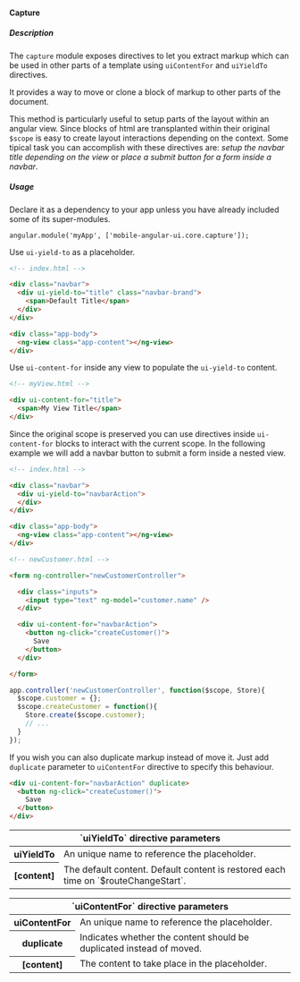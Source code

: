 #### Capture

##### Description

The `capture` module exposes directives to let you extract markup which can be used in other parts of a template using `uiContentFor` and `uiYieldTo` directives.

It provides a way to move or clone a block of markup to other parts of the document.

This method is particularly useful to setup parts of the layout within an angular view. Since blocks of html are transplanted within their original `$scope` is easy to create layout interactions depending on the context. Some tipical task you can accomplish with these directives are: _setup the navbar title depending on the view_ or _place a submit button for a form inside a navbar_.

##### Usage

Declare it as a dependency to your app unless you have already included some of its super-modules.

```
angular.module('myApp', ['mobile-angular-ui.core.capture']);
```

Use `ui-yield-to` as a placeholder.

``` html
<!-- index.html -->

<div class="navbar">
  <div ui-yield-to="title" class="navbar-brand">
    <span>Default Title</span>
  </div>
</div>

<div class="app-body">
  <ng-view class="app-content"></ng-view>
</div>
```

Use `ui-content-for` inside any view to populate the `ui-yield-to` content.

``` html
<!-- myView.html -->

<div ui-content-for="title">
  <span>My View Title</span>
</div>
```

Since the original scope is preserved you can use directives inside `ui-content-for` blocks to interact with the current scope. In the following example we will add a navbar button to submit a form inside a nested view.  


``` html
<!-- index.html -->

<div class="navbar">
  <div ui-yield-to="navbarAction">
  </div>
</div>

<div class="app-body">
  <ng-view class="app-content"></ng-view>
</div>
```

``` html
<!-- newCustomer.html -->

<form ng-controller="newCustomerController">

  <div class="inputs">
    <input type="text" ng-model="customer.name" />  
  </div>

  <div ui-content-for="navbarAction">
    <button ng-click="createCustomer()">
      Save
    </button>
  </div>

</form>
```

``` javascript
app.controller('newCustomerController', function($scope, Store){
  $scope.customer = {};
  $scope.createCustomer = function(){
    Store.create($scope.customer);
    // ...
  }
});
```

If you wish you can also duplicate markup instead of move it. Just add `duplicate` parameter to `uiContentFor` directive to specify this behaviour.

``` html
<div ui-content-for="navbarAction" duplicate>
  <button ng-click="createCustomer()">
    Save
  </button>
</div>
```

<table class="table table-bordered">
  <thead>
    <tr><th colspan="2">`uiYieldTo` directive parameters</th></tr>
  </thead>
  <tbody>
    <tr>
      <th>uiYieldTo</th><td>
        An unique name to reference the placeholder.
      </td>
    </tr>
    <tr>
      <th>[content]</th><td>
        The default content. Default content is restored each time on `$routeChangeStart`.
      </td>
    </tr>
  </tbody>
</table>


<table class="table table-bordered">
  <thead>
    <tr><th colspan="2">`uiContentFor` directive parameters</th></tr>
  </thead>
  <tbody>
    <tr>
      <th>uiContentFor</th><td>
        An unique name to reference the placeholder.
      </td>
    </tr>
    <tr>
      <th>duplicate</th><td>
        Indicates whether the content should be duplicated instead of moved.
      </td>
    </tr>
    <tr>
      <th>[content]</th><td>
        The content to take place in the placeholder.
      </td>
    </tr>
  </tbody>
</table>
